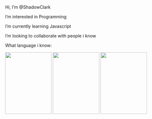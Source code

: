 Hi, I’m @ShadowClark

I’m interested in Programming

I’m currently learning Javascript

I’m looking to collaborate with people i know


What language i know:

<img src="https://user-images.githubusercontent.com/116656099/199559935-bf2f82d9-a425-4b0d-ae58-a75cef15129e.svg" width=150 height=200>
<img src="https://user-images.githubusercontent.com/116656099/199559918-bf1278cd-4de2-4a66-9b4c-3ba470ed46cb.svg" width=150 height=200>
<img src="https://user-images.githubusercontent.com/116656099/199559953-f7e643a3-6f43-49f2-9cc1-c1117018c482.svg" width=150 height=200>
